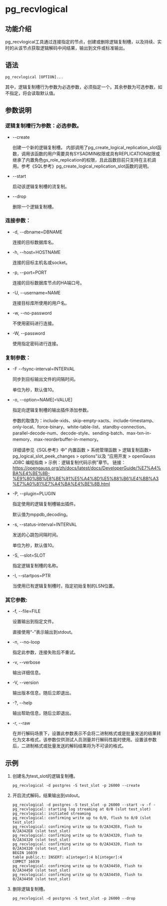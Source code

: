# pg\_recvlogical<a name="ZH-CN_TOPIC_0000001092048360"></a>

## 功能介绍<a name="section143231619112111"></a>

pg\_recvlogical工具通过连接指定的节点，创建或删除逻辑复制槽，以及持续、实时的从该节点获取逻辑解码中间结果，输出到文件或标准输出。

## 语法<a name="section1763981272214"></a>

```
pg_recvlogical [OPTION]...
```

其中，逻辑复制槽行为参数为必选参数，必须指定一个。其余参数为可选参数，如不指定，将会读取默认值。

## 参数说明<a name="section927885412229"></a>

### 逻辑复制槽行为参数：必选参数。

-   --create

    创建一个新的逻辑复制槽。
    内部调用了pg_create_logical_replication_slot函数，调用该函数的用户需要具有SYSADMIN权限或具有REPLICATION权限或继承了内置角色gs_role_replication的权限，且此函数目前只支持在主机调用。参考《SQL参考》pg_create_logical_replication_slot函数的说明。

-   --start

    启动该逻辑复制槽的流复制。

-   --drop

    删除一个逻辑复制槽。



### 连接参数：

-   -d, --dbname=DBNAME

    连接的目标数据库名。

-   -h, --host=HOSTNAME

    连接的目标主机名或socket。

-   -p, --port=PORT

    连接的目标数据库节点的HA端口号。

-   -U, --username=NAME

    连接目标库所使用的用户名。

-   -w, --no-password

    不使用密码进行连接。

-   -W, --password

    使用指定密码进行连接。

### 复制参数：

-   -F  --fsync-interval=INTERVAL

    同步到目标输出文件的间隔时间。

    单位为秒，默认值10。

-   -o, --option=NAME\[=VALUE\]

    指定向逻辑复制槽的输出插件添加参数。

    参数的取值为：include-xids、skip-empty-xacts、include-timestamp、only-local、force-binary、white-table-list、standby-connection、parallel-decode-num、decode-style、sending-batch、max-txn-in-memory、max-reorderbuffer-in-memory。

    详细请参见《SQL参考》中“ 内置函数 \> 系统管理函数 \> 逻辑复制函数\> pg_logical_slot_peek_changes > options”以及 “应用开发 > openGauss JDBC 编程指南 > 示例：逻辑复制代码示例”章节。
    链接：https://opengauss.org/zh/docs/latest/docs/DeveloperGuide/%E7%A4%BA%E4%BE%8B-%E9%80%BB%E8%BE%91%E5%A4%8D%E5%88%B6%E4%BB%A3%E7%A0%81%E7%A4%BA%E4%BE%8B.html

-   -P, --plugin=PLUGIN

    指定使用的逻辑复制槽输出插件。

    默认值为mppdb\_decoding。

-   -s, --status-interval=INTERVAL

    发送的心跳包间隔时间。

    单位为秒，默认值10。

-   -S, --slot=SLOT

    指定逻辑复制槽的名称。

-   -I, --startpos=PTR

    当使用已有逻辑复制槽时，指定初始复制的LSN位置。

### 其它参数:

-   -f, --file=FILE

    设置输出到指定文件。

    直接使用“-”表示输出到stdout。

-   -n, --no-loop

    指定此参数，连接失败后不重试。

-   -v, --verbose

    输出详细信息。

-   -V, --version

    输出版本信息，随后立即退出。

-   -?, --help

    输出帮助信息，随后立即退出。
    
-   -r, --raw

    在并行解码场景下，设置此参数表示不会将二进制格式或是批量发送的结果转化为文本格式，该参数仅供测试人员测量并行解码性能时使用。设置该参数后，二进制格式或批量发送的解码结果将为不可读的格式。



## 示例<a name="section655133344514"></a>

1.  创建名为test\_slot的逻辑复制槽。

    ```
    pg_recvlogical -d postgres -S test_slot -p 26000 --create
    ```

2.  开启流式解码，结果输出到stdout。

    ```
    pg_recvlogical -d postgres -S test_slot -p 26000 --start -v -f -
    pg_recvlogical: starting log streaming at 0/0 (slot test_slot)
    pg_recvlogical: initiated streaming
    pg_recvlogical: confirming write up to 0/0, flush to 0/0 (slot test_slot)
    pg_recvlogical: confirming write up to 0/2A342E8, flush to 0/2A342E8 (slot test_slot)
    pg_recvlogical: confirming write up to 0/2A34320, flush to 0/2A34320 (slot test_slot)
    pg_recvlogical: confirming write up to 0/2A34320, flush to 0/2A34320 (slot test_slot)
    BEGIN 16039
    table public.t: INSERT: a[integer]:4 b[integer]:4
    COMMIT 16039
    pg_recvlogical: confirming write up to 0/2A34450, flush to 0/2A34450 (slot test_slot)
    pg_recvlogical: confirming write up to 0/2A34450, flush to 0/2A34450 (slot test_slot)
    ```

3.  删除逻辑复制槽。

    ```
    pg_recvlogical -d postgres -S test_slot -p 26000 --drop
    ```


